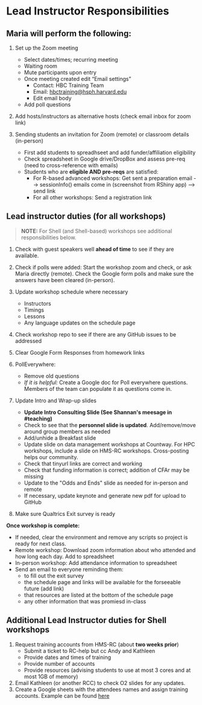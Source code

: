 # Lead Instructor Responsibilities

## Maria will perform the following:

1. Set up the Zoom meeting
    - Select dates/times; recurring meeting 
    - Waiting room
    - Mute participants upon entry
    - Once meeting created edit “Email settings”
      - Contact: HBC Training Team
      - Email: hbctraining@hsph.harvard.edu
      - Edit email body
    - Add poll questions
  
2. Add hosts/instructors as alternative hosts (check email inbox for zoom link)

3. Sending students an invitation for Zoom (remote) or classroom details (in-person)
    - First add students to spreadhseet and add funder/affiliation eligibility
    - Check spreadsheet in Google drive/DropBox and assess pre-req (need to cross-reference with emails)
    - Students who are **eligible AND pre-reqs** are satisfied:
       -  For R-based advanced workshops: Get sent a preparation email  --> sessionInfo() emails come in (screenshot from RShiny app) --> send link
       -  For all other workshops: Send a registration link 

## Lead instructor duties (for all workshops)

> **NOTE:** For Shell (and Shell-based) workshops see additional responsibilities below.

1. Check with guest speakers well **ahead of time** to see if they are available. 

2. Check if polls were added: Start the workshop zoom and check, or ask Maria directly (remote). Check the Google form polls and make sure the answers have been cleared (in-person).

5. Update workshop schedule where necessary
    - Instructors
    - Timings 
    - Lessons
    - Any language updates on the schedule page

6. Check workshop repo to see if there are any GitHub issues to be addressed

7. Clear Google Form Responses from homework links

8. PollEverywhere:
    - Remove old questions
    - _If it is helpful:_ Create a Google doc for Poll everywhere questions. Members of the team can populate it as questions come in.
   
9. Update Intro and Wrap-up slides
    - **Update Intro Consulting Slide (See Shannan's meesage in #teaching)**
    - Check to see that the **personnel slide is updated**. Add/remove/move around group members as needed
    - Add/unhide a Breakfast slide
    - Update slide on data management workshops at Countway. For HPC workshops, include a slide on HMS-RC workshops. Cross-posting helps our community.
    - Check that tinyurl links are correct and working
    - Check that funding information is correct; addition of CFAr may be missing
    - Update to the "Odds and Ends" slide as needed for in-person and remote
    - If necessary, update keynote and generate new pdf for upload to GitHub
    
10. Make sure Qualtrics Exit survey is ready


**Once workshop is complete:**

* If needed, clear the environment and remove any scripts so project is ready for next class.
* Remote workshop: Download zoom information about who attended and how long each day. Add to spreadsheet
* In-person workshop: Add attendance information to spreadsheet
* Send an email to everyone reminding them:
  * to fill out the exit survey
  * the schedule page and links will be available for the forseeable future (add link)
  * that resources are listed at the bottom of the schedule page
  * any other information that was promiesd in-class

## Additional Lead Instructor duties for Shell workshops

1. Request training accounts from HMS-RC (about **two weeks prior**)
    - Submit a ticket to RC-help but cc Andy and Kathleen
    - Provide dates and times of training
    - Provide number of accounts
    - Provide resources (advising students to use at most 3 cores and at most 1GB of memory)
2. Email Kathleen (or another RCC) to check O2 slides for any updates.
3. Create a Google sheets with the attendees names and assign training accounts. Example can be found [here](https://docs.google.com/spreadsheets/d/1fxpzu5NU20y_Wh4ILZXa9YRh6JzXulTulaoOJ0mmNTs/edit#gid=0)
